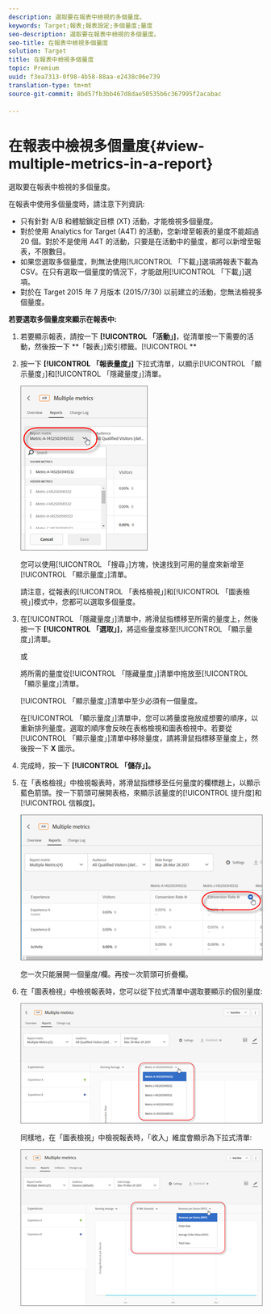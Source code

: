 ```yaml
---
description: 選取要在報表中檢視的多個量度。
keywords: Target;報表;報表設定;多個量度;量度
seo-description: 選取要在報表中檢視的多個量度。
seo-title: 在報表中檢視多個量度
solution: Target
title: 在報表中檢視多個量度
topic: Premium
uuid: f3ea7313-0f98-4b58-88aa-e2438c06e739
translation-type: tm+mt
source-git-commit: 8bd57fb3bb467d8dae50535b6c367995f2acabac

---
```



# 在報表中檢視多個量度{#view-multiple-metrics-in-a-report}

選取要在報表中檢視的多個量度。

在報表中使用多個量度時，請注意下列資訊:

* 只有針對 A/B 和體驗鎖定目標 (XT) 活動，才能檢視多個量度。
* 對於使用 Analytics for Target (A4T) 的活動，您新增至報表的量度不能超過 20 個。對於不是使用 A4T 的活動，只要是在活動中的量度，都可以新增至報表，不限數目。
* 如果您選取多個量度，則無法使用[!UICONTROL 「下載」]選項將報表下載為 CSV。在只有選取一個量度的情況下，才能啟用[!UICONTROL 「下載」]選項。
* 對於在 Target 2015 年 7 月版本 (2015/7/30) 以前建立的活動，您無法檢視多個量度。

**若要選取多個量度來顯示在報表中:**

1. 若要顯示報表，請按一下 **[!UICONTROL 「活動」]**，從清單按一下需要的活動，然後按一下 **「報表」]索引標籤。[!UICONTROL **
1. 按一下 **[!UICONTROL 「報表量度」]** 下拉式清單，以顯示[!UICONTROL 「顯示量度」]和[!UICONTROL 「隱藏量度」]清單。

   ![](assets/multiple_metrics.png)

   您可以使用[!UICONTROL 「搜尋」]方塊，快速找到可用的量度來新增至[!UICONTROL 「顯示量度」]清單。

   請注意，從報表的[!UICONTROL 「表格檢視」]和[!UICONTROL 「圖表檢視」]模式中，您都可以選取多個量度。

1. 在[!UICONTROL 「隱藏量度」]清單中，將滑鼠指標移至所需的量度上，然後按一下 **[!UICONTROL 「選取」]**，將這些量度移至[!UICONTROL 「顯示量度」]清單。

   或

   將所需的量度從[!UICONTROL 「隱藏量度」]清單中拖放至[!UICONTROL 「顯示量度」]清單。

   [!UICONTROL 「顯示量度」]清單中至少必須有一個量度。

   在[!UICONTROL 「顯示量度」]清單中，您可以將量度拖放成想要的順序，以重新排列量度。選取的順序會反映在表格檢視和圖表檢視中。若要從[!UICONTROL 「顯示量度」]清單中移除量度，請將滑鼠指標移至量度上，然後按一下 **X** 圖示。

1. 完成時，按一下 **[!UICONTROL 「儲存」]。**
1. 在「表格檢視」中檢視報表時，將滑鼠指標移至任何量度的欄標題上，以顯示藍色箭頭。按一下箭頭可展開表格，來顯示該量度的[!UICONTROL 提升度]和[!UICONTROL 信賴度]。

   ![](assets/multiple_metrics_table.png)

   您一次只能展開一個量度/欄。再按一次箭頭可折疊欄。

1. 在「圖表檢視」中檢視報表時，您可以從下拉式清單中選取要顯示的個別量度:

   ![](assets/multiple_metrics_graph.png)

   同樣地，在「圖表檢視」中檢視報表時，「收入」維度會顯示為下拉式清單:

   ![](assets/muttiple_revenue.png)

